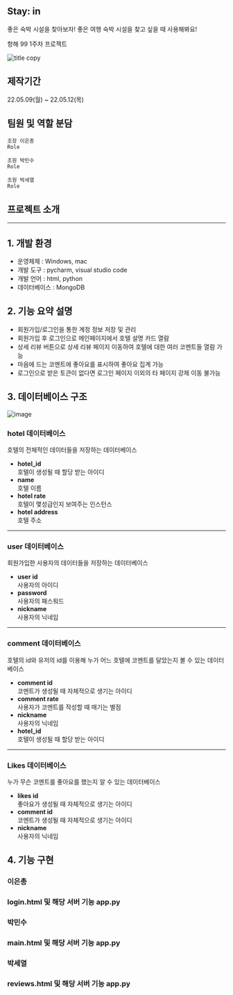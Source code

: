 ## Stay: in
좋은 숙박 시설을 찾아보자!
좋은 여행 숙박 시설을 찾고 싶을 때 사용해봐요!

항해 99 1주차 프로젝트 


![title copy](https://user-images.githubusercontent.com/79959576/167782935-2f9cdb42-6cc0-4571-b9dd-4bc8716e70e2.png)


## 제작기간 
22.05.09(월) ~ 22.05.12(목)

## 팀원 및 역할 분담
```
조장 이은총
Role
```
```
조원 박민수
Role
```
```
조원 박세열
Role
```
## 프로젝트 소개


<hr>

## 1. 개발 환경

* 운영체제 : Windows, mac
* 개발 도구 : pycharm, visual studio code
* 개발 언어 : html, python
* 데이터베이스 : MongoDB

## 2. 기능 요약 설명
* 회원가입/로그인을 통한 계정 정보 저장 및 관리
* 회원가입 후 로그인으로 메인페이지에서 호텔 설명 카드 열람
* 상세 리뷰 버튼으로 상세 리뷰 페이지 이동하여 호텔에 대한 여러 코멘트들 열람 가능
* 마음에 드는 코멘트에 좋아요를 표시하여 좋아요 집계 가능
* 로그인으로 받은 토큰이 없다면 로그인 페이지 이외의 타 페이지 강제 이동 불가능

## 3. 데이터베이스 구조
![image](https://user-images.githubusercontent.com/79959576/167780696-03502869-1c8d-48b4-870a-65438e718e2a.png)


### hotel 데이터베이스
호텔의 전체적인 데이터들을 저장하는 데이터베이스
* __hotel_id__\
호텔이 생성될 때 할당 받는 아이디
* __name__\
호텔 이름
* __hotel rate__\
호텔이 몇성급인지 보여주는 인스턴스
* __hotel address__\
호텔 주소

<hr>

### user 데이터베이스
회원가입한 사용자의 데이터들을 저장하는 데이터베이스
* __user id__\
사용자의 아이디
* __password__\
사용자의 패스워드
* __nickname__\
사용자의 닉네임

<hr>

### comment 데이터베이스
호텔의 id와 유저의 id를 이용해 누가 어느 호텔에 코멘트를 달았는지 볼 수 있는 데이터베이스
* __comment id__\
코멘트가 생성될 때 자체적으로 생기는 아이디
* __comment rate__\
사용자가 코멘트를 작성할 때 매기는 별점
* __nickname__\
사용자의 닉네임
* __hotel_id__\
호텔이 생성될 때 할당 받는 아이디


<hr>

### Likes 데이터베이스
누가 무슨 코멘트를 좋아요를 했는지 알 수 있는 데이터베이스
* __likes id__\
좋아요가 생성될 때 자체적으로 생기는 아이디
* __comment id__\
코멘트가 생성될 때 자체적으로 생기는 아이디
* __nickname__\
사용자의 닉네임

## 4. 기능 구현

### 이은총
### login.html 및 해당 서버 기능 app.py




### 박민수
### main.html 및 해당 서버 기능 app.py





### 박세열
### reviews.html 및 해당 서버 기능 app.py






